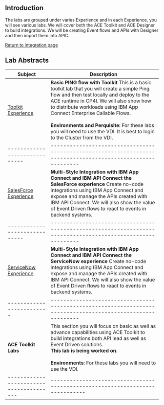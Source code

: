 ## Introduction
The labs are grouped under varies Experience and in each Experience, you will see various labs.  We will cover both the ACE Toolkit and ACE Designer to build integrations. We will be creating Event flows and APIs with Designer and then import them into APIC.   

[Return to Integration page](../index.md#lab-section)
## Lab Abstracts

|  Subject                            | Description                                            |                                                               
|-----------------------------|------------------------------------------------------------------------------------------------------------|
| [Toolkit Experience](Toolkit-Experience/index.md)       | **Basic PING flow with Toolkit** This is a basic toolkit lab that you will create a simple Ping flow and then test locally and deploy to the ACE runtime in CP4I.  We will also show how to distribute workloads using IBM App Connect Enterprise Callable Flows.<br><br>**Environments and Perquisite:** For these labs you will need to use the VDI.  It is best to login to the Cluster from the VDI. 
|-----------------------------|------------------------------------------------------------------------------------------------------------|
| [SalesForce Experience](SF-Experience/index.md)       | **Multi-Style Integration with IBM App Connect and IBM API Connect the SalesForce experience**  Create no-code integrations using IBM App Connect and expose and manage the APIs created with IBM API Connect. We will also show the value of Event Driven flows to react to events in backend systems. 
|-----------------------------|------------------------------------------------------------------------------------------------------------|
| [ServiceNow Experience](SN-Experience/index.md)       | **Multi-Style Integration with IBM App Connect and IBM API Connect the ServiceNow experience**  Create no-code integrations using IBM App Connect and expose and manage the APIs created with IBM API Connect. We will also show the value of Event Driven flows to react to events in backend systems.
|-------------------------|------------------------------------------------------------------------------------------------------------|
| **ACE Toolkit Labs**         | This section you will focus on basic as well as advance capabilities using ACE Toolkit to build integrations both API lead as well as Event Driven solutions. <br>**This lab is being worked on.** <br><br>**Environments:** For these labs you will need to use the VDI. 
|---------------------------------------|-----------------------------------------------------------------------------| 
